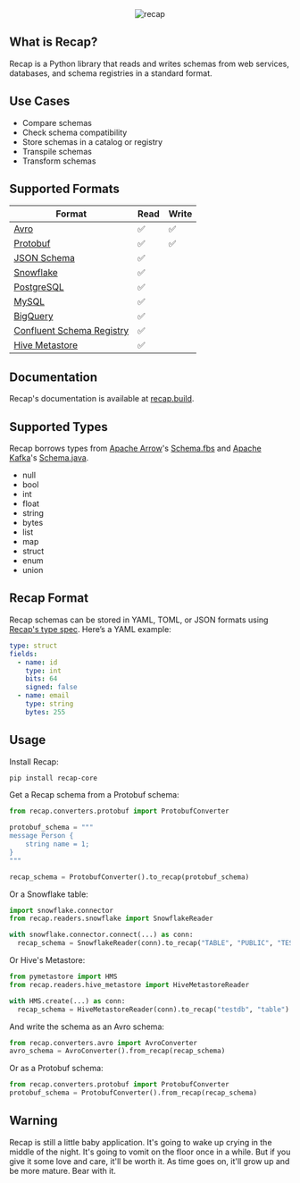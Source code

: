 <div align="center">
  <img src="https://github.com/recap-cloud/recap/blob/main/static/recap-logo.png?raw=true" alt="recap"></a>
</div>

## What is Recap?

Recap is a Python library that reads and writes schemas from web services, databases, and schema registries in a standard format.

## Use Cases

* Compare schemas
* Check schema compatibility
* Store schemas in a catalog or registry
* Transpile schemas
* Transform schemas

## Supported Formats

| Format      | Read | Write |
| ----------- | ----------- | ----------- |
| [Avro](https://recap.build/docs/converters/avro/) | ✅ | ✅ |
| [Protobuf](https://recap.build/docs/converters/protobuf/) | ✅ | ✅ |
| [JSON Schema](https://recap.build/docs/converters/json-schema/) | ✅ |  |
| [Snowflake](https://recap.build/docs/readers/snowflake/) | ✅ |  |
| [PostgreSQL](https://recap.build/docs/readers/postgresql/) | ✅ |  |
| [MySQL](https://recap.build/docs/readers/mysql/) | ✅ |  |
| [BigQuery](https://recap.build/docs/readers/bigquery/) | ✅ |  |
| [Confluent Schema Registry](https://recap.build/docs/readers/confluent-schema-registry/) | ✅ |  |
| [Hive Metastore](https://recap.build/docs/readers/hive-metastore/) | ✅ |  |

## Documentation

Recap's documentation is available at [recap.build](https://recap.build).

## Supported Types

Recap borrows types from [Apache Arrow](https://arrow.apache.org/)'s [Schema.fbs](https://github.com/apache/arrow/blob/main/format/Schema.fbs) and [Apache Kafka](https://kafka.apache.org/)'s [Schema.java](https://github.com/apache/kafka/blob/trunk/connect/api/src/main/java/org/apache/kafka/connect/data/Schema.java).

* null
* bool
* int
* float
* string
* bytes
* list
* map
* struct
* enum
* union

## Recap Format

Recap schemas can be stored in YAML, TOML, or JSON formats using [Recap's type spec](/spec). Here’s a YAML example:

```yaml
type: struct
fields:
  - name: id
    type: int
    bits: 64
    signed: false
  - name: email
    type: string
    bytes: 255
```

## Usage

Install Recap:

```bash
pip install recap-core
```

Get a Recap schema from a Protobuf schema:

```python
from recap.converters.protobuf import ProtobufConverter

protobuf_schema = """
message Person {
    string name = 1;
}
"""

recap_schema = ProtobufConverter().to_recap(protobuf_schema)
```

Or a Snowflake table:

```python
import snowflake.connector
from recap.readers.snowflake import SnowflakeReader

with snowflake.connector.connect(...) as conn:
  recap_schema = SnowflakeReader(conn).to_recap("TABLE", "PUBLIC", "TESTDB")
```

Or Hive's Metastore:

```python
from pymetastore import HMS
from recap.readers.hive_metastore import HiveMetastoreReader

with HMS.create(...) as conn:
  recap_schema = HiveMetastoreReader(conn).to_recap("testdb", "table")
```

And write the schema as an Avro schema:

```python
from recap.converters.avro import AvroConverter
avro_schema = AvroConverter().from_recap(recap_schema)
```

Or as a Protobuf schema:

```python
from recap.converters.protobuf import ProtobufConverter
protobuf_schema = ProtobufConverter().from_recap(recap_schema)
```

## Warning

Recap is still a little baby application. It's going to wake up crying in the middle of the night. It's going to vomit on the floor once in a while. But if you give it some love and care, it'll be worth it. As time goes on, it'll grow up and be more mature. Bear with it.
